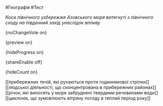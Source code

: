 #Географія #Тест

*Коси північного узбережжя Азовського моря витягнуті з північного сходу на південний захід унаслідок впливу*

{noChangeVote on}

{preview on}

{hideProgress on}

{shareEnable off}

{hideCount on}

[[прибережних течій, які рухаються проти годинникової стрілки]]
[[людської діяльності, що сконцентрована в прибережних районах]]
[[річок, які виносять у море забруднені твердими речовинами води]]
[[циклонів, що зумовлюють вітряну погоду в теплий період року]]
